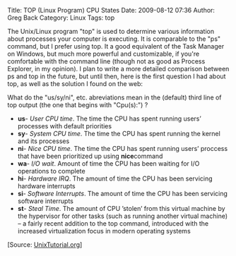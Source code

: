 Title: TOP (Linux Program) CPU States
Date: 2009-08-12 07:36
Author: Greg Back
Category: Linux
Tags: top

The Unix/Linux program "top" is used to determine various information
about processes your computer is executing. It is comparable to the "ps"
command, but I prefer using top. It a good equivalent of the Task
Manager on Windows, but much more powerful and customizable, if you're
comfortable with the command line (though not as good as Process
Explorer, in my opinion). I plan to write a more detailed comparison
between ps and top in the future, but until then, here is the first
question I had about top, as well as the solution I found on the web:

What do the "us/sy/ni", etc. abreviations mean in the (default) third
line of top output (the one that begins with "Cpu(s):") ?

-   **us**- *User CPU time*. The time the CPU has spent running users’
    processes with default priorities
-   **sy**- *System CPU time*. The time the CPU has spent running the
    kernel and its processes
-   **ni**- *Nice CPU time*. The time the CPU has spent running users’
    proccess that have been prioritized up using **nice**command
-   **wa**- *I/O wait*. Amount of time the CPU has been waiting for I/O
    operations to complete
-   **hi**- *Hardware IRQ*. The amount of time the CPU has been
    servicing hardware interrupts
-   **si**- *Software Interrupts*. The amount of time the CPU has been
    servicing software interrupts
-   **st**- *Steal Time*. The amount of CPU ’stolen’ from this virtual
    machine by the hypervisor for other tasks (such as running another
    virtual machine) – a fairly recent addition to the top command,
    introduced with the increased virtualization focus in modern
    operating systems

[Source: [UnixTutorial.org][]]

  [UnixTutorial.org]: http://www.unixtutorial.org/commands/top/
